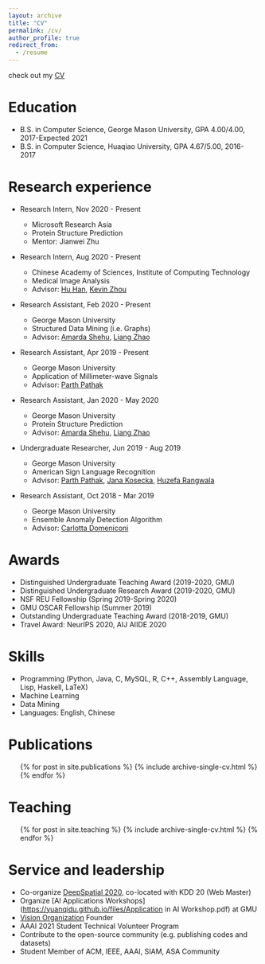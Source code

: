 ```yaml
---
layout: archive
title: "CV"
permalink: /cv/
author_profile: true
redirect_from:
  - /resume
---
```


check out my [CV](https://yuanqidu.github.io/files/Yuanqi_Du_CV.pdf) 

Education
======
* B.S. in Computer Science, George Mason University, GPA 4.00/4.00, 2017-Expected 2021
* B.S. in Computer Science, Huaqiao University, GPA 4.67/5.00, 2016-2017


Research experience
======
* Research Intern, Nov 2020 - Present
  * Microsoft Research Asia
  * Protein Structure Prediction
  * Mentor: Jianwei Zhu

* Research Intern, Aug 2020 - Present
  * Chinese Academy of Sciences, Institute of Computing Technology
  * Medical Image Analysis
  * Advisor: [Hu Han](https://sites.google.com/site/huhanhomepage/), [Kevin Zhou](http://people.ucas.edu.cn/~skevinzhou?language=en)
  
* Research Assistant, Feb 2020 - Present
  * George Mason University
  * Structured Data Mining (i.e. Graphs)
  * Advisor: [Amarda Shehu](https://cs.gmu.edu/~ashehu/), [Liang Zhao](https://mason.gmu.edu/~lzhao9/)

* Research Assistant, Apr 2019 - Present
  * George Mason University
  * Application of Millimeter-wave Signals
  * Advisor: [Parth Pathak](http://www.phpathak.com/)

* Research Assistant, Jan 2020 - May 2020
  * George Mason University
  * Protein Structure Prediction
  * Advisor: [Amarda Shehu](https://cs.gmu.edu/~ashehu/), [Liang Zhao](https://mason.gmu.edu/~lzhao9/)

* Undergraduate Researcher, Jun 2019 - Aug 2019
  * George Mason University
  * American Sign Language Recognition
  * Advisor: [Parth Pathak](http://www.phpathak.com/), [Jana Kosecka](https://cs.gmu.edu/~kosecka/), [Huzefa Rangwala](https://cs.gmu.edu/~hrangwal/)
  
* Research Assistant, Oct 2018 - Mar 2019
  * George Mason University
  * Ensemble Anomaly Detection Algorithm
  * Advisor: [Carlotta Domeniconi](https://cs.gmu.edu/~carlotta/)
  
Awards
======
  * Distinguished Undergraduate Teaching Award (2019-2020, GMU)
  * Distinguished Undergraduate Research Award (2019-2020, GMU)
  * NSF REU Fellowship (Spring 2019-Spring 2020)
  * GMU OSCAR Fellowship (Summer 2019)
  * Outstanding Undergraduate Teaching Award (2018-2019, GMU)
  * Travel Award: NeurIPS 2020, AIJ AIIDE 2020

  
Skills
======
* Programming (Python, Java, C, MySQL, R, C++, Assembly Language, Lisp, Haskell, LaTeX)
* Machine Learning
* Data Mining
* Languages: English, Chinese


Publications
======
  <ul>{% for post in site.publications %}
    {% include archive-single-cv.html %}
  {% endfor %}</ul>
  
  
Teaching
======
  <ul>{% for post in site.teaching %}
    {% include archive-single-cv.html %}
  {% endfor %}</ul>
  
Service and leadership
======
* Co-organize [DeepSpatial 2020](http://mason.gmu.edu/~lzhao9/venues/DeepSpatial2020/), co-located with KDD 20 (Web Master)
* Organize [AI Applications Workshops](https://yuanqidu.github.io/files/Application in AI Workshop.pdf) at GMU
* [Vision Organization](https://vision-npo.github.io/) Founder
* AAAI 2021 Student Technical Volunteer Program
* Contribute to the open-source community (e.g. publishing codes and datasets)
* Student Member of ACM, IEEE, AAAI, SIAM, ASA Community

